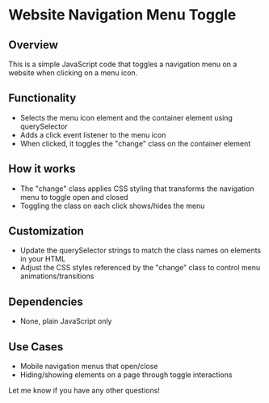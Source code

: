 
# Website Navigation Menu Toggle

## Overview

This is a simple JavaScript code that toggles a navigation menu on a website when clicking on a menu icon. 

## Functionality

- Selects the menu icon element and the container element using querySelector
- Adds a click event listener to the menu icon 
- When clicked, it toggles the "change" class on the container element

## How it works

- The "change" class applies CSS styling that transforms the navigation menu to toggle open and closed
- Toggling the class on each click shows/hides the menu

## Customization

- Update the querySelector strings to match the class names on elements in your HTML
- Adjust the CSS styles referenced by the "change" class to control menu animations/transitions

## Dependencies

- None, plain JavaScript only

## Use Cases

- Mobile navigation menus that open/close 
- Hiding/showing elements on a page through toggle interactions

Let me know if you have any other questions!
